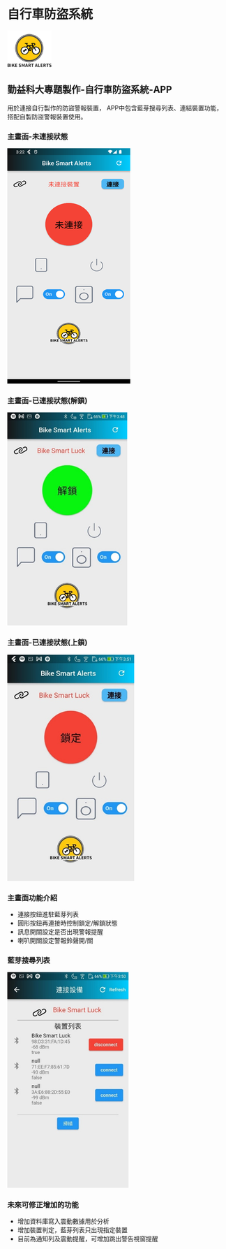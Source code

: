 # 自行車防盜系統
<img src="assets/readme/image.png" width="20%" height="20%"></img>

## 勤益科大專題製作-自行車防盜系統-APP
用於連接自行製作的防盜警報裝置，
APP中包含藍芽搜尋列表、連結裝置功能，
搭配自製防盜警報裝置使用。

### 主畫面-未連接狀態
<img src="assets/readme/image-1.png"></img>
### 主畫面-已連接狀態(解鎖)
<img src="assets/readme/image-2.png"></img>

### 主畫面-已連接狀態(上鎖)

<img src="assets/readme/image-4.png"></img>

### 主畫面功能介紹
* 連接按鈕進駐藍芽列表
* 圓形按鈕再連接時控制鎖定/解鎖狀態
* 訊息開關設定是否出現警報提醒
* 喇叭開關設定警報鈴聲開/關
### 藍芽搜尋列表
<img src="assets/readme/image-3.png" ></img>


### 未來可修正增加的功能
* 增加資料庫寫入震動數據用於分析
* 增加裝置判定，藍芽列表只出現指定裝置
* 目前為通知列及震動提醒，可增加跳出警告視窗提醒